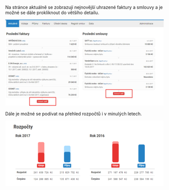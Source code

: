 
Na stránce aktuálně se zobrazují nejnovější uhrazené faktury a smlouvy a je možné se dále prokliknout do většího detailu. 

![Aktuálně_1](Aktualne_1.jpg)

Dále je možné se podívat na přehled rozpočtů i v minulých letech.

![Aktuálně_2](Aktualne_2.png)
